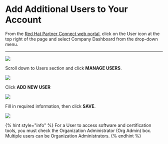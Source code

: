 # Add Additional Users to Your Account

From the [Red Hat Partner Connect web portal](https://connect.redhat.com/),  click on the User icon at the top right of the page and select Company Dashboard from the drop-down menu.  
****

![](https://lh6.googleusercontent.com/l7ANFnXm5XzPpfeJYDZJdoDhEMrc0bZmpdy8cqtB9Hz53syYrnPcONB2MVXZ83CZDKIDCDQZ9kcCVKbXH85z61AtD8-t0Qb9-MdWyxmDuc82xk9F0Z2zXI6ccFsu2QMtBjIDfMnf)

Scroll down to Users section and click **MANAGE USERS**.

![](https://lh3.googleusercontent.com/4u4RJ3m3LGyBsoYnsWGUvIb9RkgP5ULEaEKDk9LVPBaHDJbo4w9VMQA2-VsQGdXG2YeowcwMP6Ma4MkP4i0s64VWrCN0Epu6Yhglz9aMGM7_UBtsHWyy4pe0XmQSWcTgR5M8BcZp)

Click **ADD NEW USER**

![](https://lh6.googleusercontent.com/mS7ECNjmMr9N2Tkih0MmrfAegw6MbZErrFTewxvJmKR0fawkb2pLCzJsXC435NgCuG0yrRNQ2ccSX3RCO74dJLtkQ4QuEgrP1lzpJNzfWByat-Jvw0eAqFbrHtKxGs682tm9dvhk)

Fill in required information, then click **SAVE**.

![](https://lh3.googleusercontent.com/yTH0rXdZW23xER4T_BQ5aOl97RqdHTYxyQG78oe89rNPKyf027-SNckR_TYkVv6jpCJVLZeS-6lSEVK0VO25A-KoQR-eWH5d9eSoo4najddltktUmgon4t6zo2ZyPWJ_bFVWq8e6)

{% hint style="info" %}
For a User to access software and certification tools, you must check the Organization Administrator \(Org Admin\) box. Multiple users can be Organization Administrators.
{% endhint %}

